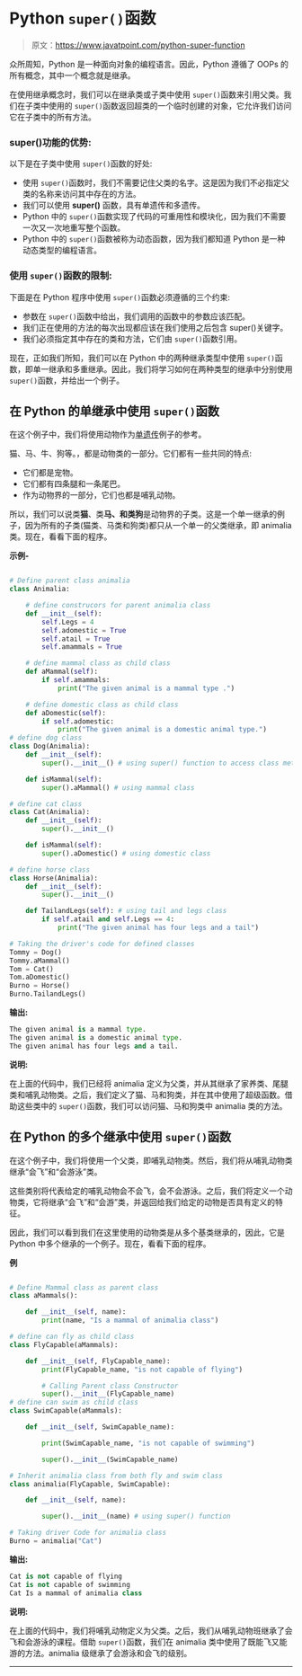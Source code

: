 # Python `super()`函数

> 原文：<https://www.javatpoint.com/python-super-function>

众所周知，Python 是一种面向对象的编程语言。因此，Python 遵循了 OOPs 的所有概念，其中一个概念就是继承。

在使用继承概念时，我们可以在继承类或子类中使用 `super()`函数来引用父类。我们在子类中使用的 `super()`函数返回超类的一个临时创建的对象，它允许我们访问它在子类中的所有方法。

### super()功能的优势:

以下是在子类中使用 `super()`函数的好处:

*   使用 `super()`函数时，我们不需要记住父类的名字。这是因为我们不必指定父类的名称来访问其中存在的方法。
*   我们可以使用 **super()** 函数，具有单遗传和多遗传。
*   Python 中的 `super()`函数实现了代码的可重用性和模块化，因为我们不需要一次又一次地重写整个函数。
*   Python 中的 `super()`函数被称为动态函数，因为我们都知道 Python 是一种动态类型的编程语言。

### 使用 `super()`函数的限制:

下面是在 Python 程序中使用 `super()`函数必须遵循的三个约束:

*   参数在 `super()`函数中给出，我们调用的函数中的参数应该匹配。
*   我们正在使用的方法的每次出现都应该在我们使用之后包含 super()关键字。
*   我们必须指定其中存在的类和方法，它们由 `super()`函数引用。

现在，正如我们所知，我们可以在 Python 中的两种继承类型中使用 `super()`函数，即单一继承和多重继承。因此，我们将学习如何在两种类型的继承中分别使用 `super()`函数，并给出一个例子。

## 在 Python 的单继承中使用 `super()`函数

在这个例子中，我们将使用动物作为[单遗传](https://www.javatpoint.com/inheritance-in-python)例子的参考。

猫、马、牛、狗等。，都是动物类的一部分。它们都有一些共同的特点:

*   它们都是宠物。
*   它们都有四条腿和一条尾巴。
*   作为动物界的一部分，它们也都是哺乳动物。

所以，我们可以说类**猫**、类**马、**和类**狗**是动物界的子类。这是一个单一继承的例子，因为所有的子类(猫类、马类和狗类)都只从一个单一的父类继承，即 animalia 类。现在，看看下面的程序。

**示例-**

```py

# Define parent class animalia
class Animalia:

	# define construcors for parent animalia class
	def __init__(self):
		self.Legs = 4
		self.adomestic = True
		self.atail = True
		self.amammals = True

	# define mammal class as child class
	def aMammal(self):
		if self.amammals: 
			print("The given animal is a mammal type .")

	# define domestic class as child class
	def aDomestic(self):
		if self.adomestic:
			print("The given animal is a domestic animal type.")
# define dog class 	
class Dog(Animalia):
	def __init__(self):
		super().__init__() # using super() function to access class methods

	def isMammal(self):
		super().aMammal() # using mammal class

# define cat class
class Cat(Animalia):
	def __init__(self):
		super().__init__()

	def isMammal(self):
		super().aDomestic() # using domestic class

# define horse class
class Horse(Animalia):
	def __init__(self):
		super().__init__()

	def TailandLegs(self): # using tail and legs class
		if self.atail and self.Legs == 4:
			print("The given animal has four legs and a tail")

# Taking the driver's code for defined classes
Tommy = Dog()
Tommy.aMammal()
Tom = Cat()
Tom.aDomestic()
Burno = Horse()
Burno.TailandLegs()

```

**输出:**

```py
The given animal is a mammal type.
The given animal is a domestic animal type.
The given animal has four legs and a tail.

```

**说明:**

在上面的代码中，我们已经将 animalia 定义为父类，并从其继承了家养类、尾腿类和哺乳动物类。之后，我们定义了猫、马和狗类，并在其中使用了超级函数。借助这些类中的 `super()`函数，我们可以访问猫、马和狗类中 animalia 类的方法。

## 在 Python 的多个继承中使用 `super()`函数

在这个例子中，我们将使用一个父类，即哺乳动物类。然后，我们将从哺乳动物类继承“会飞”和“会游泳”类。

这些类别将代表给定的哺乳动物会不会飞，会不会游泳。之后，我们将定义一个动物类，它将继承“会飞”和“会游”类，并返回给我们给定的动物是否具有定义的特征。

因此，我们可以看到我们在这里使用的动物类是从多个基类继承的，因此，它是 Python 中多个继承的一个例子。现在，看看下面的程序。

**例**

```py

# Define Mammal class as parent class
class aMammals():

	def __init__(self, name):
		print(name, "Is a mammal of animalia class")

# define can fly as child class		
class FlyCapable(aMammals):

	def __init__(self, FlyCapable_name):
		print(FlyCapable_name, "is not capable of flying")

		# Calling Parent class Constructor
		super().__init__(FlyCapable_name)
# define can swim as child class				
class SwimCapable(aMammals):

	def __init__(self, SwimCapable_name):

		print(SwimCapable_name, "is not capable of swimming")

		super().__init__(SwimCapable_name)

# Inherit animalia class from both fly and swim class		
class animalia(FlyCapable, SwimCapable):

	def __init__(self, name):

		super().__init__(name) # using super() function

# Taking driver Code for animalia class
Burno = animalia("Cat")

```

**输出:**

```py
Cat is not capable of flying
Cat is not capable of swimming
Cat Is a mammal of animalia class

```

**说明:**

在上面的代码中，我们将哺乳动物定义为父类。之后，我们从哺乳动物班继承了会飞和会游泳的课程。借助 `super()`函数，我们在 animalia 类中使用了既能飞又能游的方法。animalia 级继承了会游泳和会飞的级别。

* * *